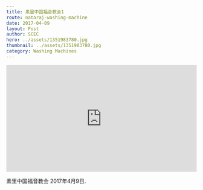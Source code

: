 ```yaml
---
title: 素里中国福音教会1
route: nataraj-washing-machine
date: 2017-04-09
layout: Post
author: SCEC
hero: ../assets/1351983780.jpg
thumbnail: ../assets/1351983780.jpg
category: Washing Machines
---
```

<style>.embed-container { position: relative; padding-bottom: 56.25%; height: 0; overflow: hidden; max-width: 100%; } .embed-container iframe, .embed-container object, .embed-container embed { position: absolute; top: 0; left: 0; width: 100%; height: 100%; }</style><div class='embed-container'><iframe src='https://www.youtube.com/embed/qCxDvtdzvk4' frameborder='0' allowfullscreen></iframe></div>

素里中国福音教会 2017年4月9日.
